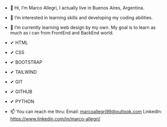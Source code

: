 - 👋 Hi, I’m Marco Allegri, I actually live in Buenos Aires, Argentina.
- 👀 I’m interested in learning skills and developing my coding abilities. 
- 🌱 I’m currently learning web design by my own. My goal is to learn as much as i can from FrontEnd and BackEnd world. 
- ✔ HTML
- ✔ CSS
- ✔ BOOTSTRAP
- ✔ TAILWIND
- ✔ GIT
- ✔ GITHUB
- ✔ PYTHON

- 📫 You can reach me thru: 
Email: marcoallegri99@outlook.com
LinkedIn: https://www.linkedin.com/in/marco-allegri/


<!---
AllegriM/AllegriM is a ✨ special ✨ repository because its `README.md` (this file) appears on your GitHub profile.
You can click the Preview link to take a look at your changes.
--->
